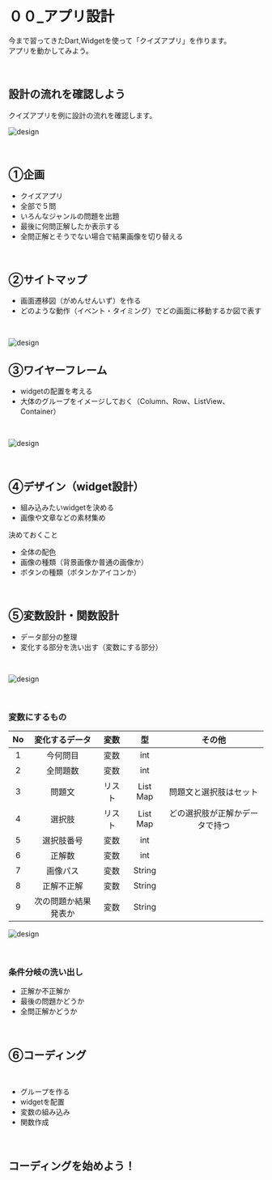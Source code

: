 # **００_アプリ設計**

今まで習ってきたDart,Widgetを使って「クイズアプリ」を作ります。  
アプリを動かしてみよう。  



<br>

## **設計の流れを確認しよう**
クイズアプリを例に設計の流れを確認します。

![design](img/00_design1-1.png)

<br>

## **①企画**

- クイズアプリ
- 全部で５問
- いろんなジャンルの問題を出題
- 最後に何問正解したか表示する
- 全問正解とそうでない場合で結果画像を切り替える

<br>

## **②サイトマップ**

- 画面遷移図（がめんせんいず）を作る
- どのような動作（イベント・タイミング）でどの画面に移動するか図で表す

<br>

![design](img/00_design1-2.png)

## **③ワイヤーフレーム**

- widgetの配置を考える
- 大体のグループをイメージしておく（Column、Row、ListView、Container）
  
<br>

![design](img/00_design1-3.png)

<br>

## **④デザイン（widget設計）**

- 組み込みたいwidgetを決める
- 画像や文章などの素材集め

決めておくこと
- 全体の配色
- 画像の種類（背景画像か普通の画像か）
- ボタンの種類（ボタンかアイコンか）

<br>

## **⑤変数設計・関数設計**

- データ部分の整理
- 変化する部分を洗い出す（変数にする部分）

<br>

![design](img/00_design1-4.png)

<br>

### 変数にするもの

|  No |  変化するデータ  |  変数  |  型  |  その他  |
| :----: | :----: | :----: | :----: | :----: |
|  1 |  今何問目  |  変数  |  int  |    |
|  2 |  全問題数  |  変数  |  int  |    |
|  3 |  問題文  |  リスト  |  List Map  |  問題文と選択肢はセット  |
|  4 |  選択肢  |  リスト  |  List Map  |  どの選択肢が正解かデータで持つ  |
|  5 |  選択肢番号  |  変数  |  int  |    |
|  6 |  正解数  |  変数  |  int  |    |
|  7 |  画像パス  |  変数  |  String  |    |
|  8 |  正解不正解  |  変数  |  String  |    |
|  9 |  次の問題か結果発表か  |  変数  |  String  |    |

![design](img/00_design1-5.png)

<br>

### 条件分岐の洗い出し

- 正解か不正解か
- 最後の問題かどうか
- 全問正解かどうか

<br>

## **⑥コーディング**

<br>

- グループを作る
- widgetを配置
- 変数の組み込み
- 関数作成

<br>

## **コーディングを始めよう！**
